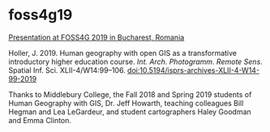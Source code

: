 # foss4g19
[Presentation at FOSS4G 2019 in Bucharest, Romania](hollerFOSS4G19.pdf)

Holler, J. 2019. Human geography with open GIS as a transformative introductory higher education course. _Int. Arch. Photogramm. Remote Sens_. Spatial Inf. Sci. XLII-4/W14:99–106. [doi:10.5194/isprs-archives-XLII-4-W14-99-2019](https://doi.org/10.5194/isprs-archives-XLII-4-W14-99-2019)

Thanks to Middlebury College, the Fall 2018 and Spring 2019 students of Human Geography with GIS, Dr. Jeff Howarth, teaching colleagues Bill Hegman and Lea LeGardeur, and student cartographers Haley Goodman and Emma Clinton.
